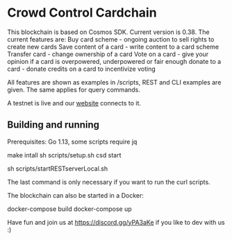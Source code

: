 # Crowd Control Cardchain

This blockchain is based on Cosmos SDK. Current version is 0.38.
The current features are:
Buy card scheme - ongoing auction to sell rights to create new cards
Save content of a card - write content to a card scheme
Transfer card - change ownership of a card 
Vote on a card - give your opinion if a card is overpowered, underpowered or fair enough
donate to a card - donate credits on a card to incentivize voting

All features are shown as examples in /scripts, REST and CLI examples are given. The same applies for query commands.

A testnet is live and our [website](https:://www.crowdcontrol.network) connects to it.

## Building and running

Prerequisites: Go 1.13, some scripts require jq

make intall
sh scripts/setup.sh
csd start

sh scripts/startRESTserverLocal.sh

The last command is only necessary if you want to run the curl scripts.

The blockchain can also be started in a Docker:

docker-compose build
docker-compose up

Have fun and join us at https://discord.gg/yPA3aKe if you like to dev with us :)
